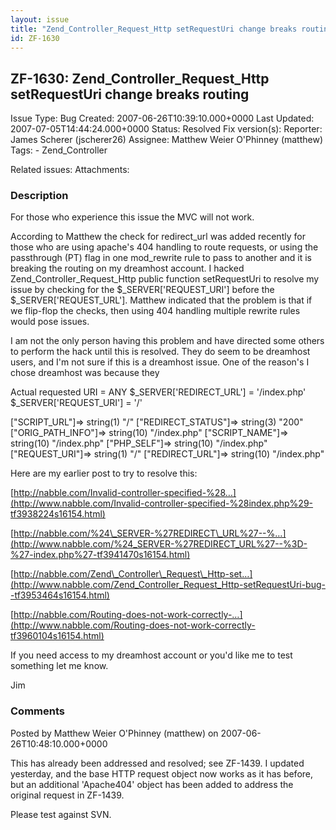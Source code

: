 ```yaml
---
layout: issue
title: "Zend_Controller_Request_Http setRequestUri change breaks routing"
id: ZF-1630
---
```


ZF-1630: Zend\_Controller\_Request\_Http setRequestUri change breaks routing 
-----------------------------------------------------------------------------

 Issue Type: Bug Created: 2007-06-26T10:39:10.000+0000 Last Updated: 2007-07-05T14:44:24.000+0000 Status: Resolved Fix version(s): 
 Reporter:  James Scherer (jscherer26)  Assignee:  Matthew Weier O'Phinney (matthew)  Tags: - Zend\_Controller
 
 Related issues: 
 Attachments: 
### Description

For those who experience this issue the MVC will not work.

According to Matthew the check for redirect\_url was added recently for those who are using apache's 404 handling to route requests, or using the passthrough (PT) flag in one mod\_rewrite rule to pass to another and it is breaking the routing on my dreamhost account. I hacked Zend\_Controller\_Request\_Http public function setRequestUri to resolve my issue by checking for the $\_SERVER['REQUEST\_URI'] before the $\_SERVER['REQUEST\_URL']. Matthew indicated that the problem is that if we flip-flop the checks, then using 404 handling multiple rewrite rules would pose issues.

I am not the only person having this problem and have directed some others to perform the hack until this is resolved. They do seem to be dreamhost users, and I'm not sure if this is a dreamhost issue. One of the reason's I chose dreamhost was because they

Actual requested URI = ANY $\_SERVER['REDIRECT\_URL'] = '/index.php' $\_SERVER['REQUEST\_URI'] = '/'

["SCRIPT\_URL"]=> string(1) "/" ["REDIRECT\_STATUS"]=> string(3) "200" ["ORIG\_PATH\_INFO"]=> string(10) "/index.php" ["SCRIPT\_NAME"]=> string(10) "/index.php" ["PHP\_SELF"]=> string(10) "/index.php" ["REQUEST\_URI"]=> string(1) "/" ["REDIRECT\_URL"]=> string(10) "/index.php"

Here are my earlier post to try to resolve this:

[http://nabble.com/Invalid-controller-specified-%28…](http://www.nabble.com/Invalid-controller-specified-%28index.php%29-tf3938224s16154.html)

[http://nabble.com/%24\_SERVER-%27REDIRECT\_URL%27--%…](http://www.nabble.com/%24_SERVER-%27REDIRECT_URL%27--%3D-%27-index.php%27-tf3941470s16154.html)

[http://nabble.com/Zend\_Controller\_Request\_Http-set…](http://www.nabble.com/Zend_Controller_Request_Http-setRequestUri-bug--tf3953464s16154.html)

[http://nabble.com/Routing-does-not-work-correctly-…](http://www.nabble.com/Routing-does-not-work-correctly-tf3960104s16154.html)

If you need access to my dreamhost account or you'd like me to test something let me know.

Jim

 

 

### Comments

Posted by Matthew Weier O'Phinney (matthew) on 2007-06-26T10:48:10.000+0000

This has already been addressed and resolved; see ZF-1439. I updated yesterday, and the base HTTP request object now works as it has before, but an additional 'Apache404' object has been added to address the original request in ZF-1439.

Please test against SVN.

 

 
